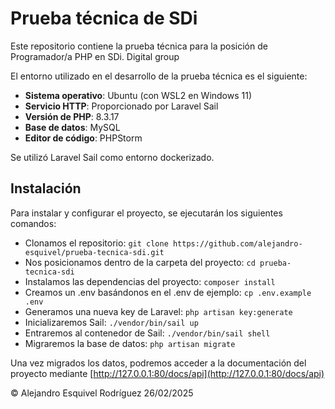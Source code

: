 # Prueba técnica de SDi

Este repositorio contiene la prueba técnica para la posición de Programador/a PHP en SDi. Digital group

El entorno utilizado en el desarrollo de la prueba técnica es el siguiente:

* **Sistema operativo**: Ubuntu (con WSL2 en Windows 11)
* **Servicio HTTP**: Proporcionado por Laravel Sail
* **Versión de PHP**: 8.3.17
* **Base de datos**: MySQL
* **Editor de código**: PHPStorm

Se utilizó Laravel Sail como entorno dockerizado.


<!--  El servicio HTTP fue provisto por Laragon -->

## Instalación

Para instalar y configurar el proyecto, se ejecutarán los siguientes comandos:

* Clonamos el repositorio:
  `git clone https://github.com/alejandro-esquivel/prueba-tecnica-sdi.git`
* Nos posicionamos dentro de la carpeta del proyecto: `cd prueba-tecnica-sdi`
* Instalamos las dependencias del proyecto: `composer install`
* Creamos un .env basándonos en el .env de ejemplo: `cp .env.example .env`
* Generamos una nueva key de Laravel: `php artisan key:generate`
* Inicializaremos Sail: `./vendor/bin/sail up`
* Entraremos al contenedor de Sail: `./vendor/bin/sail shell`
* Migraremos la base de datos: `php artisan migrate`

Una vez migrados los datos, podremos acceder a la documentación del proyecto mediante [http://127.0.0.1:80/docs/api](http://127.0.0.1:80/docs/api)


© Alejandro Esquivel Rodríguez 26/02/2025
